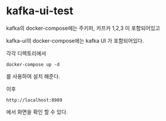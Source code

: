# kafka-ui-test

kafka의 docker-compose에는 주키퍼, 카프카 1,2,3 이 포함되어있고

kafka-ui의 docker-compose에는 kafka UI 가 포함되어있다.

각각 디렉토리에서 

```
docker-compose up -d
```

를 사용하여 설치 해준다.

이후 

```
http://localhost:8989 
```
에서 화면을 확인 할 수 있다.
